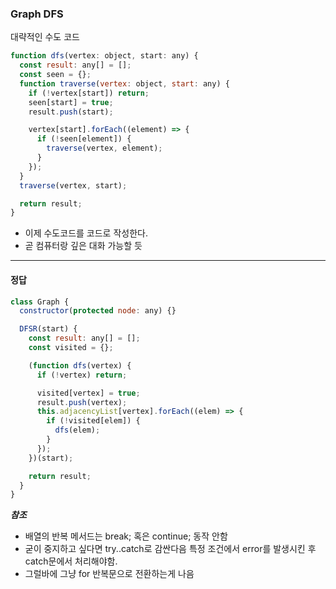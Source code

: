 ### Graph DFS

대략적인 수도 코드

```js
function dfs(vertex: object, start: any) {
  const result: any[] = [];
  const seen = {};
  function traverse(vertex: object, start: any) {
    if (!vertex[start]) return;
    seen[start] = true;
    result.push(start);

    vertex[start].forEach((element) => {
      if (!seen[element]) {
        traverse(vertex, element);
      }
    });
  }
  traverse(vertex, start);

  return result;
}
```

- 이제 수도코드를 코드로 작성한다.
- 곧 컴퓨터랑 깊은 대화 가능할 듯

---

#### 정답

```js
class Graph {
  constructor(protected node: any) {}

  DFSR(start) {
    const result: any[] = [];
    const visited = {};

    (function dfs(vertex) {
      if (!vertex) return;

      visited[vertex] = true;
      result.push(vertex);
      this.adjacencyList[vertex].forEach((elem) => {
        if (!visited[elem]) {
          dfs(elem);
        }
      });
    })(start);

    return result;
  }
}
```

**_참조_**

- 배열의 반복 메서드는 break; 혹은 continue; 동작 안함
- 굳이 중지하고 싶다면 try..catch로 감싼다음 특정 조건에서 error를 발생시킨 후 catch문에서 처리해야함.
- 그럴바에 그냥 for 반복문으로 전환하는게 나음
